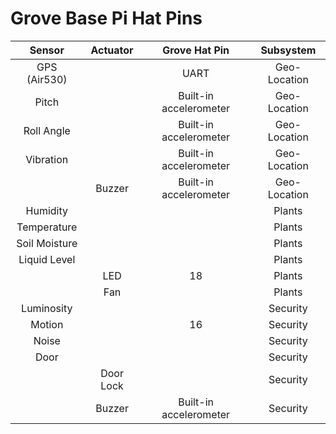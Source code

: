 # Grove Base Pi Hat Pins



|    Sensor     | Actuator  |     Grove Hat Pin      |  Subsystem   |
| :-----------: | :-------: | :--------------------: | :----------: |
| GPS (Air530)  |           |          UART          | Geo-Location |
|     Pitch     |           | Built-in accelerometer | Geo-Location |
|  Roll Angle   |           | Built-in accelerometer | Geo-Location |
|   Vibration   |           | Built-in accelerometer | Geo-Location |
|               |  Buzzer   | Built-in accelerometer | Geo-Location |
|   Humidity    |           |                        |    Plants    |
|  Temperature  |           |                        |    Plants    |
| Soil Moisture |           |                        |    Plants    |
| Liquid Level  |           |                        |    Plants    |
|               |    LED    |           18           |    Plants    |
|               |    Fan    |                        |    Plants    |
|  Luminosity   |           |                        |   Security   |
|    Motion     |           |           16           |   Security   |
|     Noise     |           |                        |   Security   |
|     Door      |           |                        |   Security   |
|               | Door Lock |                        |   Security   |
|               |  Buzzer   | Built-in accelerometer |   Security   |

